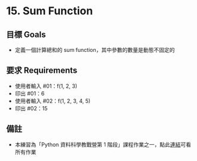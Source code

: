 # 15. Sum Function

## 目標 Goals
- 定義一個計算總和的 sum function，其中參數的數量是動態不固定的

## 要求 Requirements
- 使用者輸入 #01：f(1, 2, 3) 
- 印出 #01：6
- 使用者輸入 #02：f(1, 2, 3, 4, 5)
- 印出 #02：15

## 備註
- 本練習為「Python 資料科學教戰營第 1 階段」課程作業之一，點此[連結](https://github.com/ewsailor/1.python-homeworks-level1/blob/main/README.md)可看所有作業